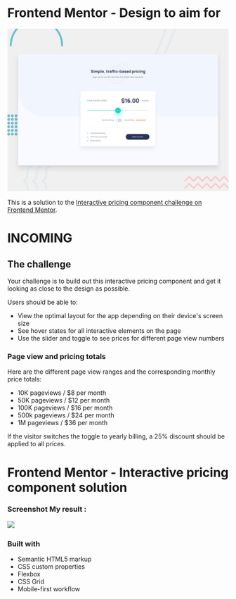 # Frontend Mentor - Design to aim for


![Design preview for the Interactive pricing component coding challenge](./design/desktop-preview.jpg)

This is a solution to the [Interactive pricing component challenge on Frontend Mentor](https://www.frontendmentor.io/challenges/interactive-pricing-component-t0m8PIyY8).

# INCOMING

## The challenge

Your challenge is to build out this interactive pricing component and get it looking as close to the design as possible.

Users should be able to:

- View the optimal layout for the app depending on their device's screen size
- See hover states for all interactive elements on the page
- Use the slider and toggle to see prices for different page view numbers


### Page view and pricing totals

Here are the different page view ranges and the corresponding monthly price totals:

- 10K pageviews / $8 per month
- 50K pageviews / $12 per month
- 100K pageviews / $16 per month
- 500k pageviews / $24 per month
- 1M pageviews / $36 per month

If the visitor switches the toggle to yearly billing, a 25% discount should be applied to all prices.

# Frontend Mentor - Interactive pricing component solution

### Screenshot My result : 

![](./screenshot.jpg)

### Built with

- Semantic HTML5 markup
- CSS custom properties
- Flexbox
- CSS Grid
- Mobile-first workflow
